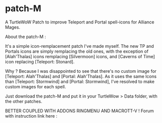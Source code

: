 # patch-M
A TurtleWoW Patch to improve Teleport and Portal spell-icons for Alliance Mages.

About the patch-M :

It's a simple icon-remplacement patch I've made myself. The new TP and Portals icons are simply remplacing the old ones, with the exception of [Alah'Thalas] icons remplacing [Silvermoon] icons, and [Caverns of Time] icon replacing [Teleport: Stonard].

Why ? Because I was disappointed to see that there's no custom image for [Teleport: Alah'Thalas] and [Portal: Alah'Thalas]. As it uses the same Icons than [Teleport: Stormwind] and [Portal: Stormwind], I've resolved to make custom images for each spell.

Just download the patch-M and put it in your TurtleWow > Data folder, with the other patches.

BETTER COUPLED WITH ADDONS RINGMENU AND MACROTT-V !
Forum with instruction link here :
